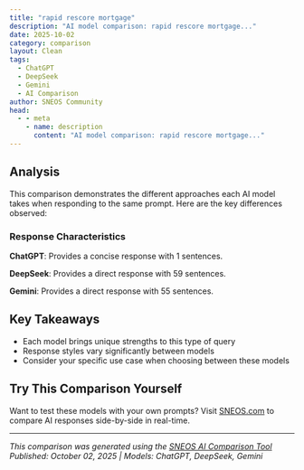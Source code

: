 ```yaml
---
title: "rapid rescore mortgage"
description: "AI model comparison: rapid rescore mortgage..."
date: 2025-10-02
category: comparison
layout: Clean
tags:
  - ChatGPT
  - DeepSeek
  - Gemini
  - AI Comparison
author: SNEOS Community
head:
  - - meta
    - name: description
      content: "AI model comparison: rapid rescore mortgage..."
---
```


<ChatComparison
  title="rapid rescore mortgage"
  prompt="rapid rescore mortgage"
  :responses='{
    "ChatGPT": "Error calling OpenAI API.",
    "DeepSeek": "Of course. Let\u0027s break down what a **Rapid Rescore** is in the context of a mortgage.\n\n### The Simple Definition\n\nA **Rapid Rescore** is a service offered by mortgage lenders, through specialized third-party companies, to quickly update the information on your credit reports *without* changing your actual credit history. Its primary goal is to reflect recent, positive changes in your financial behavior (like paying down debt) that haven\u0027t yet shown up on your official credit reports.\n\nThink of it as hitting the \u0022refresh\u0022 button on your credit score for underwriting purposes.\n\n---\n\n### Why is it Needed?\n\nCredit bureaus (Equifax, Experian, TransUnion) don\u0027t update your credit report in real-time. Creditors typically only report your account information once per month, and there can be a significant lag.\n\nThis creates a problem for mortgage applicants:\n*   You pay off a large credit card balance to lower your **credit utilization ratio** (a major factor in your score).\n*   You close an old account that was causing issues.\n*   A past error on your report gets corrected.\n\nEven though you\u0027ve done these things, your credit score when the lender pulls it might not reflect these improvements. This could mean you get stuck with a higher interest rate or even fail to qualify for the loan.\n\nA rapid rescore forces a fast update to capture these changes.\n\n---\n\n### How the Rapid Rescore Process Works\n\nIt\u0027s a collaborative process initiated by your loan officer or mortgage broker. **You cannot order a rapid rescore yourself.**\n\n1.  **Identification:** Your loan officer identifies that a small increase in your credit score would help you qualify for a better loan or a lower interest rate.\n2.  **Documentation:** **You must provide proof** of the positive change. This is crucial. Examples include:\n    *   A bank statement showing a credit card balance was paid off.\n    *   A letter from a creditor confirming an error has been fixed.\n    *   A payoff statement for a loan.\n3.  **Submission:** The lender submits your proof and a formal request to a specialized rapid rescore company.\n4.  **Processing:** The rescore company works directly with the credit bureaus to update the specific items on your report.\n5.  **New Score:** Within **3 to 5 business days** (sometimes even faster), the lender receives your updated credit report and new credit score.\n\n**Important:** A rapid rescore does **not** remove accurate negative information (like late payments from 2 years ago). It only updates the specific account information you have proof for.\n\n---\n\n### Key Benefits\n\n*   **Speed:** The biggest advantage. Instead of waiting 30-60 days for natural updates, it takes just a few days.\n*   **Better Loan Terms:** Even a 20-point increase can potentially save you tens of thousands of dollars over the life of a mortgage by qualifying you for a lower rate.\n*   **Loan Approval:** It can be the difference between getting your dream home approved or having your application denied.\n\n---\n\n### Costs and Considerations\n\n*   **Cost:** The service isn\u0027t free. Lenders typically charge between **$25 and $100 per tradeline** (per account updated) per credit bureau. The total cost depends on how many items need updating and how many bureaus are involved.\n*   **Lender Discretion:** It is a service offered by the lender, not a right of the borrower. The lender must be willing to initiate the process.\n*   **No Guarantee:** While it\u0027s designed to increase your score, the outcome is determined by the credit scoring model. In rare cases, a change could have a slightly negative or neutral effect.\n\n---\n\n### Rapid Rescore vs. Credit Repair: A Critical Difference\n\n| Feature | Rapid Rescore | Credit Repair Companies |\n| :--- | :--- | :--- |\n| **Goal** | Quickly reflect **accurate, recent** positive changes. | Dispute and remove **inaccurate or unverifiable** negative items. |\n| **Timeframe** | 3-5 business days. | Can take months or even years. |\n| **Process** | Lender-initiated with **documented proof**. | You hire a company that sends dispute letters to bureaus. |\n| **Cost** | Per-item fee from the lender. | Often monthly fees or large upfront costs. |\n| **Best For** | Mortgage applicants who have recently improved their financial picture. | Individuals with legitimate errors, old collections, or inaccuracies on their reports. |\n\n### When to Ask Your Loan Officer About a Rapid Rescore\n\nYou should bring it up if:\n*   You\u0027ve recently paid down significant credit card debt.\n*   You\u0027ve corrected an error on your credit report.\n*   Your loan officer says you are just a few points away from a better interest rate tier.\n*   You are concerned a recent financial move hasn\u0027t been reflected yet.\n\n**In summary, a rapid rescore is a powerful, fast-track tool used during the mortgage process to leverage your recent positive financial actions and secure the best possible loan terms.**",
    "Gemini": "Okay, let\u0027s break down \u0022rapid rescore\u0022 in the context of mortgages:\n\n**What is a Rapid Rescore?**\n\nA rapid rescore is a process where a mortgage lender or broker works with a credit reporting agency (TransUnion, Equifax, Experian) to quickly update or correct errors on a borrower\u0027s credit report.  The goal is to improve the borrower\u0027s credit score in a short amount of time, potentially allowing them to qualify for a better mortgage interest rate or loan terms.\n\n**How Does it Work?**\n\n1. **Identification of Issues:** The lender or broker reviews the borrower\u0027s credit report carefully to identify:\n   *   **Errors:** Inaccurate account information (e.g., incorrect balances, wrongly reported late payments).\n   *   **Outdated Information:** Paid-off debts that haven\u0027t been updated, or accounts that should be closed but are still showing open.\n   *   **Missing Information:** Sometimes, positive credit history isn\u0027t being reported.\n\n2. **Documentation:**  The borrower (with the help of the lender/broker) gathers documentation to support the corrections or updates. This could include:\n   *   Statements from creditors showing paid-off balances.\n   *   Letters from creditors confirming errors.\n   *   Court documents related to judgments that have been satisfied.\n\n3. **Submitting to the Credit Reporting Agency:** The lender/broker submits the documentation and a request for a rapid rescore to the credit reporting agency.  *Importantly, only mortgage professionals (lenders and brokers) can request a rapid rescore.* Individual consumers cannot directly request it.\n\n4. **Verification and Update:** The credit reporting agency contacts the creditor or data provider to verify the information. If verified, the credit report is updated, and the credit score is recalculated.\n\n5. **New Credit Report:** The lender/broker pulls a new credit report with the updated score.\n\n**Key Things to Know and Consider:**\n\n*   **Only Corrects Errors or Updates Information:** A rapid rescore *cannot* magically erase legitimate negative credit history (e.g., past late payments that are accurate). It only works to fix mistakes or reflect current, accurate information. It is not a way to trick or scam the system.\n*   **Mortgage Professionals Only:**  As mentioned earlier, *only mortgage lenders and brokers can request a rapid rescore*.  This is because they have direct relationships with the credit reporting agencies and access to the necessary systems.\n*   **Cost:** Lenders and brokers typically charge a fee for rapid rescoring services.\n*   **Timeframe:** While it\u0027s called \u0022rapid,\u0022 it\u0027s not instantaneous.  It typically takes a few days (2-5 business days) for the credit reporting agency to verify and update the information.\n*   **No Guarantee:** There\u0027s no guarantee that a rapid rescore will significantly improve your credit score.  The impact depends on the nature of the errors or updates and how they affect your overall credit profile.\n*   **Alternative: Dispute Directly (Slower):** You can always dispute errors on your credit report directly with the credit reporting agencies yourself. This is free but typically takes longer (30-45 days).  A rapid rescore is a faster, but paid, alternative.\n*   **When it\u0027s Useful:**\n    *   You\u0027re on the verge of qualifying for a better interest rate, and a few points on your credit score could make the difference.\n    *   You\u0027ve identified clear errors on your credit report that are dragging down your score.\n    *   You\u0027ve recently paid off debts, and you need the credit report to reflect those payments quickly.\n*   **When it\u0027s Not Useful:**\n    *   You have significant negative credit history that is accurate.\n    *   You need a large increase in your credit score. A rapid rescore usually only leads to a modest improvement.\n    *   You have plenty of time before you need to apply for a mortgage (in this case, you can dispute errors yourself and wait for the standard processing time).\n\n**Example:**\n\nLet\u0027s say Sarah is applying for a mortgage and her credit score is 670, which puts her just below the threshold for a better interest rate. The lender notices that Sarah paid off a $5,000 credit card debt three months ago, but it\u0027s still showing a balance on her credit report.  Sarah provides the lender with documentation showing that the debt is paid. The lender requests a rapid rescore. The credit reporting agency verifies the information, updates the credit report, and Sarah\u0027s score increases to 685.  She now qualifies for the better interest rate.\n\n**In summary:**\n\nA rapid rescore is a potentially valuable tool for improving your credit score quickly when applying for a mortgage, *but* it\u0027s not a magic bullet. It only works to correct errors or update information and must be done through a mortgage lender or broker.  Understand the costs, benefits, and limitations before proceeding.\n"
  }'
  published-date="12:10"
/>

## Analysis

This comparison demonstrates the different approaches each AI model takes when responding to the same prompt. Here are the key differences observed:

### Response Characteristics

**ChatGPT**: Provides a concise response with 1 sentences. 

**DeepSeek**: Provides a direct response with 59 sentences. 

**Gemini**: Provides a direct response with 55 sentences. 

## Key Takeaways

- Each model brings unique strengths to this type of query
- Response styles vary significantly between models
- Consider your specific use case when choosing between these models

## Try This Comparison Yourself

Want to test these models with your own prompts? Visit [SNEOS.com](https://sneos.com) to compare AI responses side-by-side in real-time.

---

*This comparison was generated using the [SNEOS AI Comparison Tool](https://sneos.com)*
*Published: October 02, 2025 | Models: ChatGPT, DeepSeek, Gemini*
